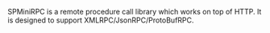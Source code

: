 SPMiniRPC is a remote procedure call library which works on top of HTTP. It is designed to support XMLRPC/JsonRPC/ProtoBufRPC.